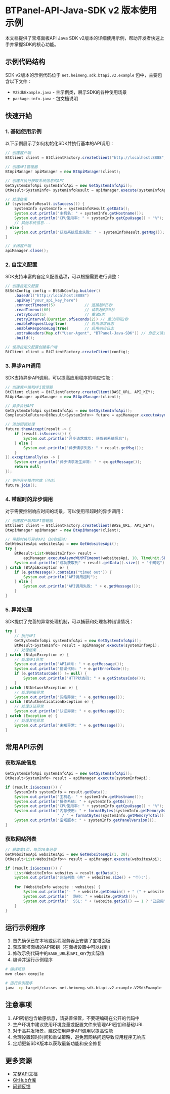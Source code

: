 # BTPanel-API-Java-SDK v2 版本使用示例

本文档提供了宝塔面板API Java SDK v2版本的详细使用示例，帮助开发者快速上手并掌握SDK的核心功能。

## 示例代码结构

SDK v2版本的示例代码位于 `net.heimeng.sdk.btapi.v2.example` 包中，主要包含以下文件：

- `V2SdkExample.java` - 主示例类，展示SDK的各种使用场景
- `package-info.java` - 包文档说明

## 快速开始

### 1. 基础使用示例

以下示例展示了如何初始化SDK并执行基本的API调用：

```java
// 创建客户端
BtClient client = BtClientFactory.createClient("http://localhost:8888", "your_api_key_here");

// 创建API管理器
BtApiManager apiManager = new BtApiManager(client);

// 创建并执行获取系统信息的API
GetSystemInfoApi systemInfoApi = new GetSystemInfoApi();
BtResult<SystemInfo> systemInfoResult = apiManager.execute(systemInfoApi);

// 处理结果
if (systemInfoResult.isSuccess()) {
    SystemInfo systemInfo = systemInfoResult.getData();
    System.out.println("主机名: " + systemInfo.getHostname());
    System.out.println("CPU使用率: " + systemInfo.getCpuUsage() + "%");
    // 其他系统信息...
} else {
    System.out.println("获取系统信息失败: " + systemInfoResult.getMsg());
}

// 关闭客户端
apiManager.close();
```

### 2. 自定义配置

SDK支持丰富的自定义配置选项，可以根据需要进行调整：

```java
// 创建自定义配置
BtSdkConfig config = BtSdkConfig.builder()
    .baseUrl("http://localhost:8888")
    .apiKey("your_api_key_here")
    .connectTimeout(5)             // 连接超时5秒
    .readTimeout(60)               // 读取超时60秒
    .retryCount(5)                 // 重试5次
    .retryInterval(Duration.ofSeconds(2)) // 重试间隔2秒
    .enableRequestLog(true)        // 启用请求日志
    .enableResponseLog(true)       // 启用响应日志
    .extraHeaders(Map.of("User-Agent", "BTPanel-Java-SDK")) // 自定义请求头
    .build();

// 使用自定义配置创建客户端
BtClient client = BtClientFactory.createClient(config);
```

### 3. 异步API调用

SDK支持异步API调用，可以提高应用程序的响应性能：

```java
// 创建客户端和API管理器
BtClient client = BtClientFactory.createClient(BASE_URL, API_KEY);
BtApiManager apiManager = new BtApiManager(client);

// 异步执行API
GetSystemInfoApi systemInfoApi = new GetSystemInfoApi();
CompletableFuture<BtResult<SystemInfo>> future = apiManager.executeAsync(systemInfoApi);

// 添加回调处理
future.thenAccept(result -> {
    if (result.isSuccess()) {
        System.out.println("异步请求成功: 获取到系统信息");
    } else {
        System.out.println("异步请求失败: " + result.getMsg());
    }
}).exceptionally(ex -> {
    System.err.println("异步请求发生异常: " + ex.getMessage());
    return null;
});

// 等待异步操作完成（可选）
future.join();
```

### 4. 带超时的异步调用

对于需要控制响应时间的场景，可以使用带超时的异步调用：

```java
// 创建客户端和API管理器
BtClient client = BtClientFactory.createClient(BASE_URL, API_KEY);
BtApiManager apiManager = new BtApiManager(client);

// 带超时执行异步API（10秒超时）
GetWebsitesApi websitesApi = new GetWebsitesApi();
try {
    BtResult<List<WebsiteInfo>> result = 
        apiManager.executeAsyncWithTimeout(websitesApi, 10, TimeUnit.SECONDS);
    System.out.println("成功获取到" + result.getData().size() + "个网站");
} catch (BtApiException e) {
    if (e.getMessage().contains("timed out")) {
        System.out.println("API调用超时");
    } else {
        System.out.println("API调用失败: " + e.getMessage());
    }
}
```

### 5. 异常处理

SDK提供了完善的异常处理机制，可以捕获和处理各种错误情况：

```java
try {
    // 执行API
    GetSystemInfoApi systemInfoApi = new GetSystemInfoApi();
    BtResult<SystemInfo> result = apiManager.execute(systemInfoApi);
    // 处理结果...
} catch (BtApiException e) {
    // 处理API异常
    System.out.println("API异常: " + e.getMessage());
    System.out.println("错误代码: " + e.getErrorCode());
    if (e.getStatusCode() != null) {
        System.out.println("HTTP状态码: " + e.getStatusCode());
    }
} catch (BtNetworkException e) {
    // 处理网络异常
    System.out.println("网络异常: " + e.getMessage());
} catch (BtAuthenticationException e) {
    // 处理认证异常
    System.out.println("认证异常: " + e.getMessage());
} catch (Exception e) {
    // 处理其他异常
    System.out.println("未知异常: " + e.getMessage());
}
```

## 常用API示例

### 获取系统信息

```java
GetSystemInfoApi systemInfoApi = new GetSystemInfoApi();
BtResult<SystemInfo> result = apiManager.execute(systemInfoApi);

if (result.isSuccess()) {
    SystemInfo systemInfo = result.getData();
    System.out.println("主机名: " + systemInfo.getHostname());
    System.out.println("操作系统: " + systemInfo.getOs());
    System.out.println("CPU使用率: " + systemInfo.getCpuUsage() + "%");
    System.out.println("内存使用: " + formatBytes(systemInfo.getMemoryUsed()) + 
                       " / " + formatBytes(systemInfo.getMemoryTotal()));
    System.out.println("宝塔版本: " + systemInfo.getPanelVersion());
}
```

### 获取网站列表

```java
// 获取第1页，每页20条记录
GetWebsitesApi websitesApi = new GetWebsitesApi(1, 20);
BtResult<List<WebsiteInfo>> result = apiManager.execute(websitesApi);

if (result.isSuccess()) {
    List<WebsiteInfo> websites = result.getData();
    System.out.println("网站列表 (共" + websites.size() + "个):");
    
    for (WebsiteInfo website : websites) {
        System.out.println("- " + website.getDomain() + " (" + website.getType() + ")");
        System.out.println("  路径: " + website.getPath());
        System.out.println("  SSL: " + (website.getSsl() == 1 ? "已启用" : "未启用"));
    }
}
```

## 运行示例程序

1. 首先确保已在本地或远程服务器上安装了宝塔面板
2. 获取宝塔面板的API密钥（在面板设置中可以找到）
3. 修改示例代码中的`BASE_URL`和`API_KEY`为实际值
4. 编译并运行示例程序

```bash
# 编译项目
mvn clean compile

# 运行示例程序
java -cp target/classes net.heimeng.sdk.btapi.v2.example.V2SdkExample
```

## 注意事项

1. API密钥包含敏感信息，请妥善保管，不要硬编码在公开的代码中
2. 生产环境中建议使用环境变量或配置文件来管理API密钥和基础URL
3. 对于高并发场景，建议使用异步API调用以提高性能
4. 合理设置超时时间和重试策略，避免因网络问题导致应用程序无响应
5. 定期更新SDK版本以获取最新功能和安全修复

## 更多资源

- [完整API文档](https://github.com/inwardflow/BTPanel-API-Java-SDK/wiki)
- [GitHub仓库](https://github.com/inwardflow/BTPanel-API-Java-SDK)
- [问题反馈](https://github.com/inwardflow/BTPanel-API-Java-SDK/issues)